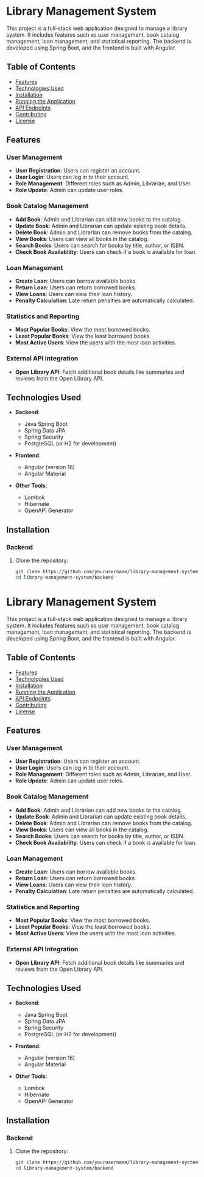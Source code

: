 # Library Management System

This project is a full-stack web application designed to manage a library system. It includes features such as user management, book catalog management, loan management, and statistical reporting. The backend is developed using Spring Boot, and the frontend is built with Angular.

## Table of Contents

- [Features](#features)
- [Technologies Used](#technologies-used)
- [Installation](#installation)
- [Running the Application](#running-the-application)
- [API Endpoints](#api-endpoints)
- [Contributing](#contributing)
- [License](#license)

## Features

### User Management
- **User Registration**: Users can register an account.
- **User Login**: Users can log in to their account.
- **Role Management**: Different roles such as Admin, Librarian, and User.
- **Role Update**: Admin can update user roles.

### Book Catalog Management
- **Add Book**: Admin and Librarian can add new books to the catalog.
- **Update Book**: Admin and Librarian can update existing book details.
- **Delete Book**: Admin and Librarian can remove books from the catalog.
- **View Books**: Users can view all books in the catalog.
- **Search Books**: Users can search for books by title, author, or ISBN.
- **Check Book Availability**: Users can check if a book is available for loan.

### Loan Management
- **Create Loan**: Users can borrow available books.
- **Return Loan**: Users can return borrowed books.
- **View Loans**: Users can view their loan history.
- **Penalty Calculation**: Late return penalties are automatically calculated.

### Statistics and Reporting
- **Most Popular Books**: View the most borrowed books.
- **Least Popular Books**: View the least borrowed books.
- **Most Active Users**: View the users with the most loan activities.

### External API Integration
- **Open Library API**: Fetch additional book details like summaries and reviews from the Open Library API.

## Technologies Used

- **Backend**:
    - Java Spring Boot
    - Spring Data JPA
    - Spring Security
    - PostgreSQL (or H2 for development)

- **Frontend**:
    - Angular (version 16)
    - Angular Material

- **Other Tools**:
    - Lombok
    - Hibernate
    - OpenAPI Generator

## Installation

### Backend

1. Clone the repository:
   ```bash
   git clone https://github.com/yourusername/library-management-system.git
   cd library-management-system/backend
# Library Management System

This project is a full-stack web application designed to manage a library system. It includes features such as user management, book catalog management, loan management, and statistical reporting. The backend is developed using Spring Boot, and the frontend is built with Angular.

## Table of Contents

- [Features](#features)
- [Technologies Used](#technologies-used)
- [Installation](#installation)
- [Running the Application](#running-the-application)
- [API Endpoints](#api-endpoints)
- [Contributing](#contributing)
- [License](#license)

## Features

### User Management
- **User Registration**: Users can register an account.
- **User Login**: Users can log in to their account.
- **Role Management**: Different roles such as Admin, Librarian, and User.
- **Role Update**: Admin can update user roles.

### Book Catalog Management
- **Add Book**: Admin and Librarian can add new books to the catalog.
- **Update Book**: Admin and Librarian can update existing book details.
- **Delete Book**: Admin and Librarian can remove books from the catalog.
- **View Books**: Users can view all books in the catalog.
- **Search Books**: Users can search for books by title, author, or ISBN.
- **Check Book Availability**: Users can check if a book is available for loan.

### Loan Management
- **Create Loan**: Users can borrow available books.
- **Return Loan**: Users can return borrowed books.
- **View Loans**: Users can view their loan history.
- **Penalty Calculation**: Late return penalties are automatically calculated.

### Statistics and Reporting
- **Most Popular Books**: View the most borrowed books.
- **Least Popular Books**: View the least borrowed books.
- **Most Active Users**: View the users with the most loan activities.

### External API Integration
- **Open Library API**: Fetch additional book details like summaries and reviews from the Open Library API.

## Technologies Used

- **Backend**:
    - Java Spring Boot
    - Spring Data JPA
    - Spring Security
    - PostgreSQL (or H2 for development)

- **Frontend**:
    - Angular (version 16)
    - Angular Material

- **Other Tools**:
    - Lombok
    - Hibernate
    - OpenAPI Generator

## Installation

### Backend

1. Clone the repository:
   ```bash
   git clone https://github.com/yourusername/library-management-system.git
   cd library-management-system/backend
